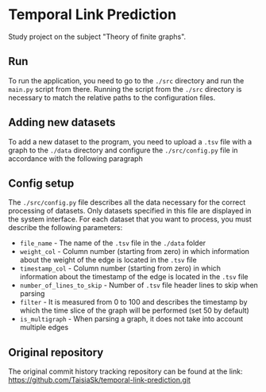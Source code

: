# Temporal Link Prediction
Study project on the subject "Theory of finite graphs".

## Run
 
To run the application, you need to go to the `./src` directory and run the `main.py` script from there. 
Running the script from the `./src` directory is necessary to match the relative paths to the configuration files.

## Adding new datasets

To add a new dataset to the program, you need to upload a `.tsv` file with a graph to the `./data` directory and configure the `./src/config.py` file in accordance with the following paragraph

## Config setup

The `./src/config.py` file describes all the data necessary for the correct processing of datasets. 
Only datasets specified in this file are displayed in the system interface. 
For each dataset that you want to process, you must describe the following parameters:
- `file_name` - The name of the `.tsv` file in the `./data` folder
- `weight_col` - Column number (starting from zero) in which information about the weight of the edge is located in the `.tsv` file
- `timestamp_col` - Column number (starting from zero) in which information about the timestamp of the edge is located in the `.tsv` file
- `number_of_lines_to_skip` - Number of `.tsv` file header lines to skip when parsing
- `filter` - It is measured from 0 to 100 and describes the timestamp by which the time slice of the graph will be performed (set 50 by default)
- `is_multigraph` - When parsing a graph, it does not take into account multiple edges

## Original repository

The original commit history tracking repository can be found at the link: https://github.com/TaisiaSk/temporal-link-prediction.git
